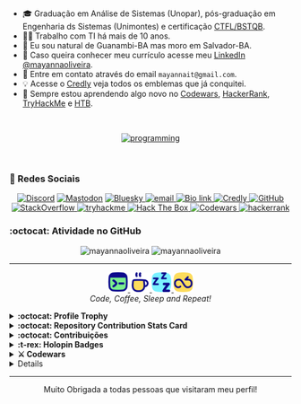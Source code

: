 - 🎓 Graduação em Análise de Sistemas (Unopar), pós-graduação em Engenharia ds Sistemas (Unimontes) e certificação [CTFL/BSTQB](https://bcr.bstqb.org.br/cert?field_certificado_numero_value=&field_certificado_nome_value=Mayanna+Silva+Oliveira).
- 🧑‍💻 Trabalho com TI há mais de 10 anos.
- 📍 Eu sou natural de Guanambi-BA mas moro em Salvador-BA.
- 📎 Caso queira conhecer meu currículo acesse meu [LinkedIn @mayannaoliveira](https://www.linkedin.com/in/mayannaoliveira/).
- 📧 Entre em contato através do email `mayannait@gmail.com`.
- 💡 Acesse o [Credly](https://www.credly.com/users/mayannaoliveira/badges) veja todos os emblemas que já conquitei.
- 📓 Sempre estou aprendendo algo novo no [Codewars](https://www.codewars.com/users/mayannaoliveira), [HackerRank](https://www.hackerrank.com/profile/mayannait), [TryHackMe](https://tryhackme.com/p/mayannait) e [HTB](https://www.hackthebox.com/).
</br>

<!-- Skills em Programação -->
<p align="center">
  <a href="">
    <img alt="programming" src="https://skillicons.dev/icons?i=python,django,go,ruby,r,matlab,html,css,javascript,mongodb,postgres,mysql,cassandra,selenium,cypress,postman,linux,ubuntu,kali,bash,vscodium,npm,yarn,git&perline=8"/>
  </a>
</p>
</br>

### 🤝 Redes Sociais

<p align="center">
    <!-- Discord  -->
    <a href="https://discordapp.com/users/728043170226503721">
    <img alt="Discord" src="https://img.shields.io/badge/Discord-%235865F2.svg?style=flat&logo=discord&logoColor=white"/>
    </a>
    <!-- Mastodon -->
    ​ <a href="https://mastodon.social/@mayannaoliveira">
    <img alt="Mastodon" src="https://img.shields.io/badge/Mastodon-6364FF.svg?style=flat&logo=Mastodon&logoColor=white"/>
    </a> 
    <!-- Bluesky -->
    ​ <a href="https://bsky.app/profile/mayannaoliveira.bsky.social">
    <img alt="Bluesky" src="https://img.shields.io/badge/Bluesky-0285FF.svg?style=flat&logo=Bluesky&logoColor=white"/>
    </a>
    <!-- Email -->
     <a href=mailto:mayannait@gmail.com>
    <img alt="email" src="https://img.shields.io/badge/Gmail-EA4335.svg?style=flat&logo=Gmail&logoColor=white"/>
    </a>
    <!-- Bio link-->
     <a href="https://bio.link/mayanna">
    <img alt="Bio link" src="https://img.shields.io/badge/Bio%20Link-000000.svg?style=flat&logo=Bio-Link&logoColor=white"/>
    </a>
    <!-- Credly -->
     <a href="https://www.credly.com/users/mayannaoliveira/">
    <img alt="Credly" src="https://img.shields.io/badge/Credly-FF6B00.svg?style=flat&logo=Credly&logoColor=white"/>
    </a>
    <!-- GitHub -->
     <a href="https://github.com/mayannaoliveira">
    <img alt="GitHub" src="https://img.shields.io/badge/GitHub-181717.svg?style=flat&logo=GitHub&logoColor=white"/>
    </a>
    <!-- stackoverflow -->
     <a href="https://stackoverflow.com/users/16884312/mayanna">
    <img alt="StackOverflow" src="https://img.shields.io/badge/Stack%20Overflow-F58025.svg?style=flat&logo=Stack-Overflow&logoColor=white"/>
    </a>
    <a href="https://tryhackme.com/p/mayannait">
    <img src="https://img.shields.io/badge/TryHackMe-212C42?style=flat&logo=tryhackme&logoColor=white&link=https://tryhackme.com/p/mayannait" alt="tryhackme" />
    </a> 
    <a href="https://academy.hackthebox.com/">
    <img src="https://img.shields.io/badge/Hack%20The%20Box-9FEF00?style=flat&logo=HackTheBox&logoColor=white&link=https://academy.hackthebox.com/" alt="Hack The Box"/>
    </a>
    <a href="https://www.codewars.com/users/mayannaoliveira">
    <img src="https://img.shields.io/badge/Codewars-B1361E?style=flat&logo=codewars&logoColor=white&link=https://www.codewars.com/users/mayannaoliveira" alt="Codewars"/>
    </a>
     <a href="https://www.hackerrank.com/profile/mayannait">
    <img alt="hackerrank" src="https://img.shields.io/badge/-Hackerrank-00EA64?style=flat&logo=HackerRank&logoColor=white"/>
    </a>
</p>

### :octocat: Atividade no GitHub

<!-- awesome github stats -->
<div class="row" align="center">
  <div class="column">
    <img src="https://awesome-github-stats.azurewebsites.net/user-stats/mayannaoliveira?cardType=github&theme=dark&preferLogin=false" alt="mayannaoliveira" style="width:49%">
    <img src="https://github-readme-stats.vercel.app/api/top-langs?username=mayannaoliveira&show_icons=true&theme=dark&locale=en&layout=compact" alt="mayannaoliveira" style="width:40%">
  </div>
</div>

---

<!-- https://www.streamlinehq.com/icons/flex-pop -->
<p align="center">
  ​<a href="https://www.streamlinehq.com/icons/flex-pop">
    <img alt="code.png" src="./asserts/code.png" style="width:36px"/>
    <img alt="coffee.png" src="./asserts/coffee.png" style="width:35px"/>  
    <img alt="sleep.png" src="./asserts/sleep.png" style="width:35px"/>  
    <img alt="repeat.png" src="./asserts/repeat.png" style="width:35px"/>
  </a>
  </br> 
  <i>Code, Coffee, Sleep and Repeat!</i>
  </p>
 
<details close>
  <summary> <b> :octocat: Profile Trophy </b> </summary>
</br>
<div align="center">
  <img src="https://github-profile-trophy.vercel.app/?username=mayannaoliveira&theme=onedark" alt="github-profile-trophy"  />
</div>
</details>

  <details close>
  <summary> <b> :octocat: Repository Contribution Stats Card </b> </summary>
</br>
  ​<a href="https://github-contributor-stats.vercel.app/api?username=mayannaoliveira">
    <img alt=" Repository Contribution Stats Card" src="https://github-contributor-stats.vercel.app/api?username=mayannaoliveira"/>
  </a>
</details>

 <details close>
  <summary> <b> :octocat: Contribuições </b> </summary>
</br>
  ​<a href="https://stats.dooboo.io/api/github-stats?login=mayannaoliveira">
    <img alt="contribuicoes" src="https://stats.dooboo.io/api/github-stats?login=mayannaoliveira" style="width:430px"/>
  </a>
   <img src="https://github-readme-activity-graph.vercel.app/graph?username=mayannaoliveira&theme=merko" alt="github-readme-activity-graph" style="width:500px"/>
</details>

<!-- holopin -->
<details close>
  <summary> <b> :t-rex: Holopin Badges </b> </summary>
</br>
 
  ​<a href="https://holopin.io/@mayannaoliveira">
    <img alt="holopin" src="https://holopin.me/mayannaoliveira" />
  </a>
</details>

<!-- thm e cw -->
<details close>
  <summary> <b> ⚔️ Codewars </b> </summary>
</br>
<p align="center">
  ​<a href="https://www.codewars.com/users/mayannaoliveira">
    <img alt="codewar" src="https://github.r2v.ch/codewars?user=mayannaoliveira&top_languages=true"/>
</p>
</details>
 
 <!-- discord -->
 <details close>
  <summary> <b> 🗨️ Perfil no Discord </b> </summary>
</br>
<p align="center">
  ​<a href="https://discord.com/">
    <img alt=" " src="https://discord-readme-card.ezzud.fr/?userid=728043170226503721" style="width:300px"/>
  </a>
</p>
</details>

---

<p align="center"> Muito Obrigada a todas pessoas que visitaram meu perfil! 
</br>
    <img src="https://komarev.com/ghpvc/?username=mayannaoliveira&color=yellow" alt="Profile views" style="width:36px/> 
</p>

